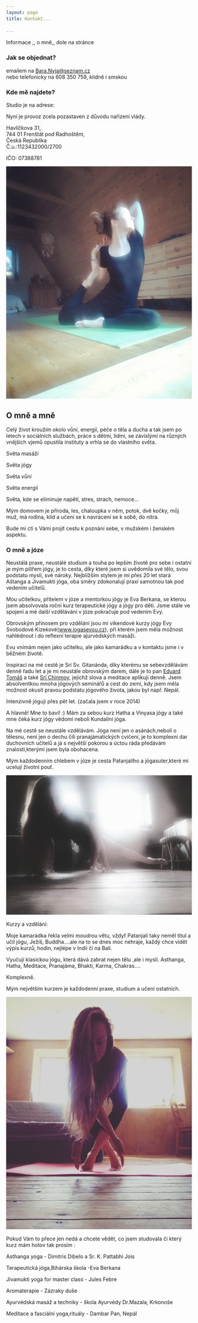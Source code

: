 ```yaml
---
layout: page
title: Kontakt...

---
```

Informace ,, o mně,, dole na stránce

### Jak se objednat?

emailem na Bara.Nyja@seznam.cz  
nebo telefonicky na 608 350 759, klidně i smskou

### Kde mě najdete?

Studio je na adrese:

Nyní je provoz zcela pozastaven z důvodu nařízení vlády.

Havlíčkova 31,  
744 01 Frenštát pod Radhoštěm,  
Česká Republika  
Č.u.:1123432000/2700

IČO: 07388781

![](/uploads/56707539_143663036679650_4799415048910929920_o.jpg)

## O mně a mně

Celý život kroužím okolo vůní, energií, péče o těla a ducha a tak jsem po letech v sociálních službách, práce s dětmi, lidmi, se závislými na různých vnějších vjemů opustila instituty a vrhla se do vlastního světa.

Světa masáží

Světa jógy

Světa vůní

Světa energií

Světa, kde se eliminuje napětí, stres, strach, nemoce...

Mým domovem je příroda, les, chaloupka v něm, potok, dvě kočky, můj muž, má rodina, klid a učení se k navrácení se k sobě, do nitra.

Bude mi ctí s Vámi projít cestu k poznání sebe, v mužském i ženském aspektu.

### O mně a józe

Neustálá praxe, neustálé studium a touha po lepším životě pro sebe i ostatní je mým pilířem jógy, je to cesta, díky které jsem si uvědomila své tělo, svou podstatu mysli, své nároky. Nejbližším stylem je mi přes 20 let stará Aštanga a Jivamukti jóga, oba směry zdokonaluji praxí samotnou tak pod vedením učitelů.

Mou  učitelkou, přítelem v józe a mentorkou jógy je Eva Berkana, se kterou jsem absolvovala roční kurz terapeutické jógy a jógy pro děti. Jsme stále ve spojení a mé další vzdělávání v józe pokračuje pod vedením Evy.

Obrovským přínosem pro vzdělání jsou mi víkendové kurzy jógy Evy Svobodové Kizekové(www.jogasevou.cz), při kterém jsem měla možnost nahlédnout i do reflexní terapie ajurvédských masáží. 

Evu vnímám nejen jako učitelku, ale jako kamarádku a v kontaktu jsme i v běžném životě.

Inspirací na mé cestě je Srí Sv. Gitanánda, díky kterému se sebevzdělávám denně řadu let a je mi neustále obrovským darem, dále je to pan [Eduard Tomáš](https://cs.wikipedia.org/wiki/Eduard_Tom%C3%A1%C5%A1) a také [Srí Chinmoy](https://cs.wikipedia.org/wiki/%C5%A0r%C3%AD_%C4%8Cinmoj), jejichž slova a meditace aplikuji denně. Jsem absolventkou mnoha jógových seminářů a cest do zemí, kdy jsem měla možnost okusit pravou podstatu jógového života, jakou byl např. Nepál.

Intenzivně jóguji přes pět let. (začala jsem v roce 2014)

A hlavně! Mne to baví! :) Mám za sebou kurz Hatha a Vinyasa jógy a také mne čeká kurz jógy vědomí neboli Kundalíni jóga.

Na mé cestě se neustále vzdělávám. Jóga není jen o asánách,neboli o tělesnu, není jen o dechu čili pranajámatických cvičení, je to komplexní dar duchovních učitelů a já s největší pokorou a úctou ráda předávám znalosti,kterými jsem byla obohacena.

Mým každodenním chlebem v józe je cesta Patanjalího a jógasuter,které mi ucelují životní pouť.

![](/uploads/IMG_20190827_111131_544-2.jpg)

Kurzy a vzdělání:

Moje kamarádka řekla velmi moudrou větu, vždyť Patanjali taky neměl titul a učil jógu, Ježíš, Buddha....ale na to se dnes moc nehraje, každý chce vidět výpis kurzů, hodin, nejlépe v Indii či na Bali.

Vyučuji klasickou jógu, která dává zabrat nejen tělu ,ale i mysli. Asthanga, Hatha, Meditace, Pranajáma, Bhakti, Karma, Chakras....

Komplexně.

Mým největším kurzem je každodenní praxe, studium a učení ostatních.

![](/uploads/IMG_20190704_104009_457-2.jpg)

Pokud Vám to přece jen nedá a chcete vědět, co jsem studovala či který kurz mám hotov tak prosím :

Asthanga yoga - Dimitris Dibelo a Sr. K. Pattabhi Jois

Terapeutická jóga,Bihárska škola -Eva Berkana

Jivamukti yoga for master class - Jules Febre

Aromaterapie - Zázraky duše

Ayurvédská masáž a techniky - škola Ayurvédy Dr.Mazala, Krkonoše

Meditace a fasciální yoga,rituály - Dambar Pan, Nepál